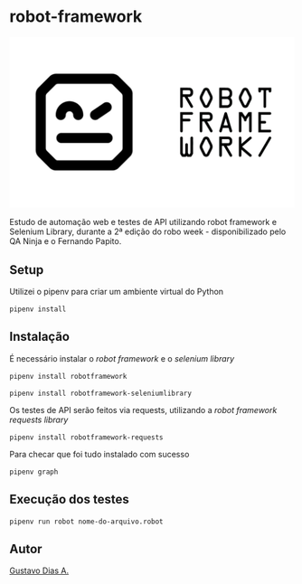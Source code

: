 # robot-framework

![Robot Framework Logo](images/Robot-Framework-2000x1200.jpg)

Estudo de automação web e testes de API utilizando robot framework e Selenium Library, durante a 2ª edição do robo week - disponibilizado pelo QA Ninja e o Fernando Papito.

## Setup

Utilizei o pipenv para criar um ambiente virtual do Python

```console
pipenv install
```

## Instalação

É necessário instalar o *robot framework* e o *selenium library*

```console
pipenv install robotframework
```

```console
pipenv install robotframework-seleniumlibrary
```

Os testes de API serão feitos via requests, utilizando a *robot framework requests library*

```console
pipenv install robotframework-requests
```

Para checar que foi tudo instalado com sucesso

```console
pipenv graph
```

## Execução dos testes

```console
pipenv run robot nome-do-arquivo.robot
```

## Autor

[Gustavo Dias A.](https://www.linkedin.com/in/gustavo-dias-alexandre-543568157/)
